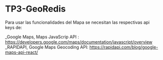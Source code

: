 # TP3-GeoRedis

Para usar las funcionalidades del Mapa se necesitan las respectivas api keys de:

_Google Maps, Maps JavaScrip API : https://developers.google.com/maps/documentation/javascript/overview
_RAPIDAPI, Google Maps Geocoding API: https://rapidapi.com/blog/google-maps-api-react/
